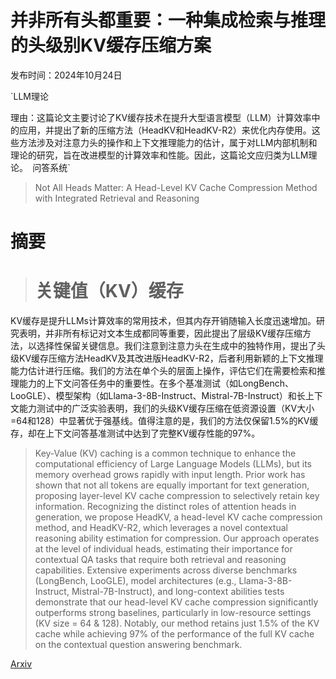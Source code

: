 # 并非所有头都重要：一种集成检索与推理的头级别KV缓存压缩方案

发布时间：2024年10月24日

`LLM理论

理由：这篇论文主要讨论了KV缓存技术在提升大型语言模型（LLM）计算效率中的应用，并提出了新的压缩方法（HeadKV和HeadKV-R2）来优化内存使用。这些方法涉及对注意力头的操作和上下文推理能力的估计，属于对LLM内部机制和理论的研究，旨在改进模型的计算效率和性能。因此，这篇论文应归类为LLM理论。` `问答系统`

> Not All Heads Matter: A Head-Level KV Cache Compression Method with Integrated Retrieval and Reasoning

# 摘要

> # 关键值（KV）缓存
KV缓存是提升LLMs计算效率的常用技术，但其内存开销随输入长度迅速增加。研究表明，并非所有标记对文本生成都同等重要，因此提出了层级KV缓存压缩方法，以选择性保留关键信息。我们注意到注意力头在生成中的独特作用，提出了头级KV缓存压缩方法HeadKV及其改进版HeadKV-R2，后者利用新颖的上下文推理能力估计进行压缩。我们的方法在单个头的层面上操作，评估它们在需要检索和推理能力的上下文问答任务中的重要性。在多个基准测试（如LongBench、LooGLE）、模型架构（如Llama-3-8B-Instruct、Mistral-7B-Instruct）和长上下文能力测试中的广泛实验表明，我们的头级KV缓存压缩在低资源设置（KV大小=64和128）中显著优于强基线。值得注意的是，我们的方法仅保留1.5%的KV缓存，却在上下文问答基准测试中达到了完整KV缓存性能的97%。

> Key-Value (KV) caching is a common technique to enhance the computational efficiency of Large Language Models (LLMs), but its memory overhead grows rapidly with input length. Prior work has shown that not all tokens are equally important for text generation, proposing layer-level KV cache compression to selectively retain key information. Recognizing the distinct roles of attention heads in generation, we propose HeadKV, a head-level KV cache compression method, and HeadKV-R2, which leverages a novel contextual reasoning ability estimation for compression. Our approach operates at the level of individual heads, estimating their importance for contextual QA tasks that require both retrieval and reasoning capabilities. Extensive experiments across diverse benchmarks (LongBench, LooGLE), model architectures (e.g., Llama-3-8B-Instruct, Mistral-7B-Instruct), and long-context abilities tests demonstrate that our head-level KV cache compression significantly outperforms strong baselines, particularly in low-resource settings (KV size = 64 & 128). Notably, our method retains just 1.5% of the KV cache while achieving 97% of the performance of the full KV cache on the contextual question answering benchmark.

[Arxiv](https://arxiv.org/abs/2410.19258)